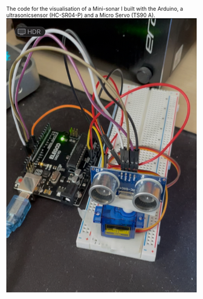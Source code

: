 The code for the visualisation of a Mini-sonar I built with the Arduino, a ultrasonicsensor (HC-SR04-P) and a Micro Servo (TS90 A).
![screenshot](IMG_6370.jpg)
